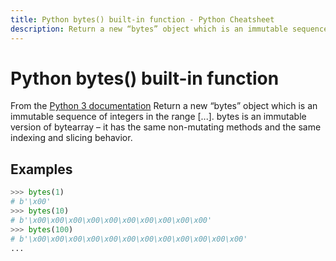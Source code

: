 ```yaml
---
title: Python bytes() built-in function - Python Cheatsheet
description: Return a new “bytes” object which is an immutable sequence of integers in the range [...]. bytes is an immutable version of bytearray – it has the same non-mutating methods and the same indexing and slicing behavior.
---
```


<base-title :title="frontmatter.title" :description="frontmatter.description">

# Python bytes() built-in function

</base-title>

<base-disclaimer>
  <base-disclaimer-title>
    From the <a target="_blank" href="https://docs.python.org/3/library/functions.html#bytes">Python 3 documentation</a>
  </base-disclaimer-title>
  <base-disclaimer-content>
    Return a new “bytes” object which is an immutable sequence of integers in the range [...]. bytes is an immutable version of bytearray – it has the same non-mutating methods and the same indexing and slicing behavior.
  </base-disclaimer-content>
</base-disclaimer>

## Examples

```python
>>> bytes(1)
# b'\x00'
>>> bytes(10)
# b'\x00\x00\x00\x00\x00\x00\x00\x00\x00\x00'
>>> bytes(100)
# b'\x00\x00\x00\x00\x00\x00\x00\x00\x00\x00\x00\x00'
...
```

<!-- remove this tag to start editing this page -->
<empty-section />
<!-- remove this tag to start editing this page -->
